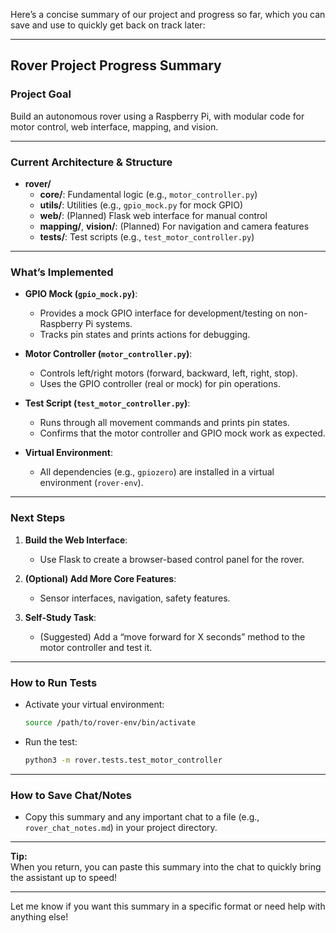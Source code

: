 Here’s a concise summary of our project and progress so far, which you can save and use to quickly get back on track later:

---

## Rover Project Progress Summary

### Project Goal
Build an autonomous rover using a Raspberry Pi, with modular code for motor control, web interface, mapping, and vision.

---

### Current Architecture & Structure

- **rover/**
  - **core/**: Fundamental logic (e.g., `motor_controller.py`)
  - **utils/**: Utilities (e.g., `gpio_mock.py` for mock GPIO)
  - **web/**: (Planned) Flask web interface for manual control
  - **mapping/**, **vision/**: (Planned) For navigation and camera features
  - **tests/**: Test scripts (e.g., `test_motor_controller.py`)

---

### What’s Implemented

- **GPIO Mock (`gpio_mock.py`)**:  
  - Provides a mock GPIO interface for development/testing on non-Raspberry Pi systems.
  - Tracks pin states and prints actions for debugging.

- **Motor Controller (`motor_controller.py`)**:  
  - Controls left/right motors (forward, backward, left, right, stop).
  - Uses the GPIO controller (real or mock) for pin operations.

- **Test Script (`test_motor_controller.py`)**:  
  - Runs through all movement commands and prints pin states.
  - Confirms that the motor controller and GPIO mock work as expected.

- **Virtual Environment**:  
  - All dependencies (e.g., `gpiozero`) are installed in a virtual environment (`rover-env`).

---

### Next Steps

1. **Build the Web Interface**:  
   - Use Flask to create a browser-based control panel for the rover.

2. **(Optional) Add More Core Features**:  
   - Sensor interfaces, navigation, safety features.

3. **Self-Study Task**:  
   - (Suggested) Add a “move forward for X seconds” method to the motor controller and test it.

---

### How to Run Tests

- Activate your virtual environment:
  ```sh
  source /path/to/rover-env/bin/activate
  ```
- Run the test:
  ```sh
  python3 -m rover.tests.test_motor_controller
  ```

---

### How to Save Chat/Notes

- Copy this summary and any important chat to a file (e.g., `rover_chat_notes.md`) in your project directory.

---

**Tip:**  
When you return, you can paste this summary into the chat to quickly bring the assistant up to speed!

---

Let me know if you want this summary in a specific format or need help with anything else!
